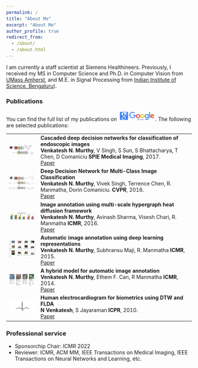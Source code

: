 ```yaml
---
permalink: /
title: "About Me"
excerpt: "About Me"
author_profile: true
redirect_from: 
  - /about/
  - /about.html
---
```


I am currently a staff scientist at Siemens Healthineers. Previously, I received my MS in Computer Science and Ph.D. in Computer Vision from [UMass Amherst](https://www.cics.umass.edu/), and M.E. in Signal Processing from [Indian Institute of Science, Bengaluru](https://ee.iisc.ac.in/)).






### Publications
You can find the full list of my publications on <a href="https://scholar.google.co.in/citations?user=0mtKywkAAAAJ&hl=en"><img src="https://raw.githubusercontent.com/Venkatesh-Murthy/venkatesh-murthy.github.io/master/images/GS.png" width="100"/></a>. The following are selected publications:

<table style="border: none; border-collapse: collapse;" border="0">
  
<tr style="border-collapse: separate; border-spacing:30em;">
<td style="border-collapse: collapse; border: none;">
<img src="https://raw.githubusercontent.com/Venkatesh-Murthy/venkatesh-murthy.github.io/master/images/cascaded.png" width="150"/> </td>
  
 
<td style="border-collapse: collapse; border: none;">
<b>Cascaded deep decision networks for classification of endoscopic images</b>
<br>
<b>Venkatesh N. Murthy</b>, V Singh, S Sun, S Bhattacharya, T Chen, D Comaniciu <b>SPIE Medical Imaging</b>, 2017.
<br>
<span><a href="https://raw.githubusercontent.com/Venkatesh-Murthy/venkatesh-murthy.github.io/master/files/cascaded.pdf">Paper</a></span> 
</td>
</tr>  
  
<tr style="border-collapse: separate; border-spacing:30em;">
<td style="border-collapse: collapse; border: none;">
<img src="https://raw.githubusercontent.com/Venkatesh-Murthy/venkatesh-murthy.github.io/master/images/DDN.jpg" width="150"/> </td>
  
 
<td style="border-collapse: collapse; border: none;">
<b>Deep Decision Network for Multi-Class Image Classification</b>
<br>
<b>Venkatesh N. Murthy</b>, Vivek Singh, Terrence Chen, R. Manmatha, Dorin Comaniciu. <b>CVPR</b>, 2016.
<br>
<span><a href="https://comaniciu.net/Papers/DeepDecisionNetwork_CVPR16.pdf">Paper</a></span> 
</td>
</tr>    

<tr style="border-collapse: separate; border-spacing:30em;">
<td style="border-collapse: collapse; border: none;">
<img src="https://raw.githubusercontent.com/Venkatesh-Murthy/venkatesh-murthy.github.io/master/images/hypergraph.png" width="150"/> </td>
  
<td style="border-collapse: collapse; border: none;">
<b>Image annotation using multi-scale hypergraph heat diffusion framework</b>
<br>
<b>Venkatesh N. Murthy</b>, Avinash Sharma, Visesh Chari, R. Manmatha <b>ICMR</b>, 2016.
<br>
<span><a href="http://cdn.iiit.ac.in/cdn/cvit.iiit.ac.in/images/ConferencePapers/2016/avinash_image_anno_multigraph.pdf">Paper</a></span> 
</td>
</tr>
  
 <tr style="border-collapse: separate; border-spacing:30em;">
<td style="border-collapse: collapse; border: none;">
<img src="https://raw.githubusercontent.com/Venkatesh-Murthy/venkatesh-murthy.github.io/master/images/dlrep.png" width="150"/> </td>
  
 
<td style="border-collapse: collapse; border: none;">
<b>Automatic image annotation using deep learning representations</b>
<br>
<b>Venkatesh N. Murthy</b>, Subhransu Maji, R. Manmatha <b>ICMR</b>, 2015.
<br>
<span><a href="https://ciir-publications.cs.umass.edu/getpdf.php?id=1193">Paper</a></span> 
</td>
</tr>  
 
<tr style="border-collapse: separate; border-spacing:30em;">
<td style="border-collapse: collapse; border: none;">
<img src="https://raw.githubusercontent.com/Venkatesh-Murthy/venkatesh-murthy.github.io/master/images/hybrid.png" width="150"/> </td>
  
<td style="border-collapse: collapse; border: none;">
<b>A hybrid model for automatic image annotation</b>
<br>
<b>Venkatesh N. Murthy</b>, Ethem F. Can, R Manmatha <b>ICMR</b>, 2014.
<br>
<span><a href="https://raw.githubusercontent.com/Venkatesh-Murthy/venkatesh-murthy.github.io/master/files/hybrid.pdf">Paper</a></span> 
</td>
</tr>
  
  
<tr style="border-collapse: separate; border-spacing:30em;">
<td style="border-collapse: collapse; border: none;">
<img src="https://raw.githubusercontent.com/Venkatesh-Murthy/venkatesh-murthy.github.io/master/images/ECG.png" width="150"/> </td>
  
<td style="border-collapse: collapse; border: none;">
<b>Human electrocardiogram for biometrics using DTW and FLDA</b>
<br>
<b>N Venkatesh</b>, S Jayaraman <b>ICPR</b>, 2010.
<br>
<span><a href="https://raw.githubusercontent.com/Venkatesh-Murthy/venkatesh-murthy.github.io/master/files/ECG.pdf">Paper</a></span> 
</td>
</tr>  
  

  
</table>

### Professional service
- Sponsorchip Chair: ICMR 2022
- Reviewer: ICMR, ACM MM, IEEE Transactions on Medical Imaging, IEEE Transactions on Neural Networks and Learning, etc.

